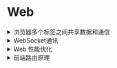 # Web

<details>
<summary>浏览器多个标签之间共享数据和通信</summary>

- localstorge

```
localstorage是浏览器多个标签共用的存储空间，所以可以用来实现多标签之间的通信
```

类比： *`sessionStorage` 是会话级的存储空间，每个标签页都是单独的*，**不能用于共享数据**

- cookie

```
由于 Cookies 是在同域可读的，所以在页面 B 改变 Cookies 的值，页面 A 自然是可以拿到的
```

- SharedWorker

```
普通的 webworker 直接使用new Worker()即可创建，这种webworker是当前页面专有的

然后还有种共享worker(SharedWorker)，这种是可以多个标签页、iframe共同使用的，SharedWorker可以被多个window共同使用，但必须保证这些标签页都是同源的(相同的协议，主机和端口号)
```

#### 参考

- [简书](https://www.jianshu.com/p/5f0e6d8fd36a)

</details>

<details>
<summary>WebSocket通讯</summary>

```
WebSocket是HTML5新增的协议，它的目的是在服务器和浏览器之间建立一个不受限的双向通信的通道，如: 服务器可以在任意时刻发送消息给浏览器  
```

#### 特点

- 建立在 TCP 协议之上，服务器端的实现比较容易。
- 与 HTTP 协议有着良好的兼容性。默认端口也是80和443，并且握手阶段采用 HTTP 协议，因此握手时不容易屏蔽，能通过各种 HTTP 代理服务器。
- 数据格式比较轻量，性能开销小，通信高效。
- 可以发送文本，也可以发送二进制数据。
- 没有同源限制，客户端可以与任意服务器通信。
- 协议标识符是ws（如果加密，则为wss），服务器网址就是 URL。

其他实现方式：  

1. 轮询  
2. [Comet](https://www.cnblogs.com/imstudy/p/5696033.html)
    > 基于HTTP长连接的Web端实时通信技术，Comet本质上也是轮询，但是在没有消息的情况下，服务器先拖一段时间，等到有消息了再回复,这个机制暂时地解决了实时性问题，但是它带来了新的问题：以多线程模式运行的服务器会让大部分线程大部分时间都处于挂起状态，极大地浪费服务器资源。另外，一个HTTP连接在长时间没有数据传输的情况下，链路上的任何一个网关都可能关闭这个连接，而网关是我们不可控的，这就要求Comet连接必须定期发一些ping数据表示连接“正常工作”


#### 参考

- [简书](https://www.jianshu.com/p/5f0e6d8fd36a)
- [Comet技术详解：基于HTTP长连接的Web端实时通信技术](https://www.cnblogs.com/imstudy/p/5696033.html)

</details>

<details>
<summary>Web 性能优化</summary>

#### 网页优化

- 减少http请求次数
    1) 捆绑文件： 将多个文件打包成一个文件
    2) Css 雪碧图：多个图片拼接成一个图片，通过定位显示
    3) 内联图片：base64内联在网页或JS中
- 减少DNS查询次数
    > DNS查询也消耗响应时间，如果我们的网页内容来自各个不同的domain (比如嵌入了开放广告，引用了外部图片或脚本)，那么客户端首次解析这些domain也需要消耗一定的时间。DNS查询结果缓存在本地系统和浏览器中一段时间，所以DNS查询一般是对首次访问响应速度有所影响
- 避免页面跳转：由于页面跳转是 `再次` 发起请求，从而获取数据，因此页面跳转也是会影响加载速度
- 数据缓存：通用数据缓存
- 延迟加载
- 提前加载
- 减少DOM元素数量
    > 元素过多对网页的加载和脚本的执行都是沉重的负担
- 根据域名划分内容
    > 浏览器一般对同一个域的下载连接数有所限制，按照域名划分下载内容可以浏览器增大并行下载连接，但是注意控制域名使用在2-4个之间，不然dns查询也是个问题
- 减少iframe数量
    > 即使iframe内容为空也消耗加载时间,会阻止页面加载

#### 服务端优化

- 使用CDN
- 添加Expires 或Cache-Control报文头
    1) 静态内容添加Expires，将静态内容设为永不过期
    2) 动态内容应用合适的Cache-Control，让浏览器根据条件来发送请求
- Gzip压缩传输文件
- 配置ETags：未更改缓存
- Get请求
    > POST的时候分成两步，先发header，然后发送数据。而GET却可以用一个TCP报文完成请求。另外GET从语义上来讲是去服务器取数据，而POST则是向服务器发送数据，所以我们使请求数据的时候尽量通过GET来完成

#### Cookie

- 减少Cookie大小

#### CSS

- 将样式表置顶
    > 经样式表(css)放在网页的HEAD中会让网页显得加载速度更快，因为这样做可以使浏览器逐步加载已将下载的网页内容。这对内容比较多的网页尤其重要，用户不用一直等待在一个白屏上，而是可以先看已经下载的内容。

    > 如果将样式表放在底部，浏览器会拒绝渲染已经下载的网页，因为大多数浏览器在实现时都努力避免重绘
- 用<link>代替@import
- 避免使用Filters滤镜
    > 滤镜的使用会导致图片在下载的时候阻塞网页绘制，另外使用这种滤镜会导致内存使用量的问题

#### Javascript

- 将脚本置底
- 使用外部Javascirpt和CSS文件
- 精简Javascript和CSS
- 减少DOM访问
- 使用智能事件处理
    > 参考 JavaScript 事件委托

#### 图片

- 不要在HTML中缩放图片
    > 如果你需要小图片，就直接使用小图片
- 使用小且可缓存的favicon.ico
    > 网站图标文件favicon.ico，不管你服务器有还是没有，浏览器都会去尝试请求这个图标 (1) 确保文件存在； (2) 文件尽量小，最好小于1k; (3) 设置一个长的过期时间

#### 参考

- [毫秒必争，前端网页性能最佳实践](http://www.cnblogs.com/developersupport/p/webpage-performance-best-practices.html)

</details>

<details>
<summary>前端路由原理</summary>

- 什么是路由

> 路由是根据不同的 url 地址展示不同的内容或页面； 
　　 
- 什么是前端路由
　　
> 前端路由就是把不同路由对应不同的内容或页面的任务交给前端来做（传统的项目是服务端根据 url 的不同，返回不同的页面实现的）；

- 什么是后端路由

> 通过用户请求的url导航到具体的html页面；每跳转到不同的url，都重新访问服务端，然后服务端返回页面，页面也可以是服务端获取数据，然后和模板组合，返回HTML，也可以是直接返回模板HTML，然后由前端js再去请求数据，使用前端模板和数据进行组合，生成想要的HTML。

- 前后端路由优缺点对比

    优点：
    1) 从性能和用户体验的层面来比较，后端路由每次访问一个新页面的时候都要向服务器发送请求，然后服务器再响应请求，这个过程肯定会有延迟。而前端路由在访问一个新页面的时候仅仅是变换了一下路径而已，没有了网络延迟，对于用户体验来说会有相当大的提升。 
    2) 在某些场合中，用ajax请求，可以让页面无刷新，页面变了但url没有变化，用户就不能复制到想要的地址，用前端路由做单页面网页就很好的解决了这个问题。 

    缺点： 
    1) 使用浏览器的前进，后退键的时候会重新发送请求，没有合理地利用缓存。

- 前端路由的两种实现原理

    1) History API 
    > 利用H5两个新增的API history.pushState 和 history.replaceState； 
缺点:不支持IE9及以下,无法做IE9的适配，所以基础智能平台未使用这种实现模式,推荐使用hash。 

    2) hash
    > 根据监听哈希变化触发的事件 —— hashchange 事件；
 
#### 参考

- [前端路由的原理](https://blog.csdn.net/wangxinxin1992816/article/details/79305564)
- [前端路由的两种实现原理](https://segmentfault.com/a/1190000007238999)

</details>
